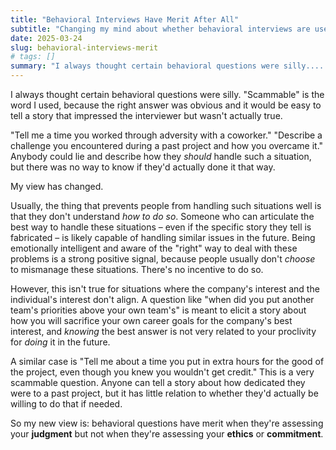 ```yaml
---
title: "Behavioral Interviews Have Merit After All"
subtitle: "Changing my mind about whether behavioral interviews are useful"
date: 2025-03-24
slug: behavioral-interviews-merit
# tags: []
summary: "I always thought certain behavioral questions were silly.... My view has changed."
---
```


I always thought certain behavioral questions were silly.
"Scammable" is the word I used, because the right answer was obvious and it would be easy to tell a story that impressed the interviewer but wasn't actually true.

"Tell me a time you worked through adversity with a coworker."
"Describe a challenge you encountered during a past project and how you overcame it."
Anybody could lie and describe how they *should* handle such a situation, but there was no way to know if they'd actually done it that way.

My view has changed.

Usually, the thing that prevents people from handling such situations well is that they don't understand *how to do so*.
Someone who can articulate the best way to handle these situations – even if the specific story they tell is fabricated – is likely capable of handling similar issues in the future.
Being emotionally intelligent and aware of the "right" way to deal with these problems is a strong positive signal, because people usually don't *choose* to mismanage these situations.
There's no incentive to do so.

However, this isn't true for situations where the company's interest and the individual's interest don't align.
A question like "when did you put another team's priorities above your own team's" is meant to elicit a story about how you will sacrifice your own career goals for the company's best interest, and *knowing* the best answer is not very related to your proclivity for *doing* it in the future.

A similar case is "Tell me about a time you put in extra hours for the good of the project, even though you knew you wouldn't get credit."
This is a very scammable question.
Anyone can tell a story about how dedicated they were to a past project, but it has little relation to whether they'd actually be willing to do that if needed.

So my new view is: behavioral questions have merit when they're assessing your **judgment** but not when they're assessing your **ethics** or **commitment**.